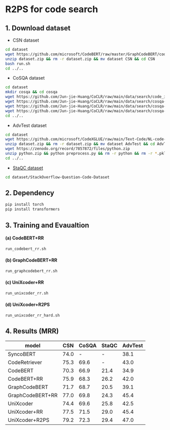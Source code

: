# R2PS for code search


## 1. Download dataset

- CSN dataset

```bash
cd dataset
wget https://github.com/microsoft/CodeBERT/raw/master/GraphCodeBERT/codesearch/dataset.zip
unzip dataset.zip && rm -r dataset.zip && mv dataset CSN && cd CSN
bash run.sh 
cd ../..
```

- CoSQA dataset

```bash
cd dataset
mkdir cosqa && cd cosqa
wget https://github.com/Jun-jie-Huang/CoCLR/raw/main/data/search/code_idx_map.txt
wget https://github.com/Jun-jie-Huang/CoCLR/raw/main/data/search/cosqa-retrieval-dev-500.json
wget https://github.com/Jun-jie-Huang/CoCLR/raw/main/data/search/cosqa-retrieval-test-500.json
wget https://github.com/Jun-jie-Huang/CoCLR/raw/main/data/search/cosqa-retrieval-train-19604.json
cd ../..
```

- AdvTest dataset

```bash
cd dataset
wget https://github.com/microsoft/CodeXGLUE/raw/main/Text-Code/NL-code-search-Adv/dataset.zip
unzip dataset.zip && rm -r dataset.zip && mv dataset AdvTest && cd AdvTest
wget https://zenodo.org/record/7857872/files/python.zip
unzip python.zip && python preprocess.py && rm -r python && rm -r *.pkl && rm python.zip
cd ../..
```

- [StaQC dataset](https://github.com/LittleYUYU/StackOverflow-Question-Code-Dataset)

```bash
cd dataset/StackOverflow-Question-Code-Dataset
```



## 2. Dependency 
```bash
pip install torch
pip install transformers
```

## 3. Training and Evaualtion 

#### (a) CodeBERT+RR

```bash
run_codebert_rr.sh
```

#### (b) GraphCodeBERT+RR

```bash
run_graphcodebert_rr.sh
```
#### (c) UniXcoder+RR

```bash
run_unixcoder_rr.sh
```
#### (d) UniXcoder+R2PS

```bash
run_unixcoder_rr_hard.sh
```
## 4. Results (MRR)

| model  | CSN | CoSQA | StaQC | AdvTest |
| --- | --- | --- | --- | --- |
| SyncoBERT |  74.0  |  -   |  -  |  38.1  |
| CodeRetriever |  75.3  | 69.6    | -   | 43.0   |
| CodeBERT | 70.3   | 66.9    | 21.4   |  34.9  |
| CodeBERT+RR | 75.9   | 68.3    | 26.2   |  42.0  |
| GraphCodeBERT | 71.7   |  68.7   |  20.5  |  39.1  |
| GraphCodeBERT+RR | 77.0   | 69.8    |  24.3  | 45.4   |
| UniXcoder | 74.4   |  69.6   | 25.8   | 42.5   |
| UniXcoder+RR | 77.5   |  71.5   |  29.0  | 45.4   |
| UniXcoder+R2PS |  79.2  |  72.3   | 29.4   |  47.0  |








